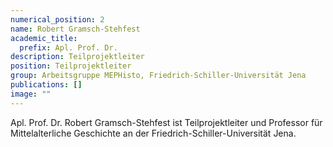 ```yaml
---
numerical_position: 2
name: Robert Gramsch-Stehfest
academic_title:
  prefix: Apl. Prof. Dr.
description: Teilprojektleiter
position: Teilprojektleiter
group: Arbeitsgruppe MEPHisto, Friedrich-Schiller-Universität Jena
publications: []
image: ""
---
```


Apl. Prof. Dr. Robert Gramsch-Stehfest ist Teilprojektleiter und Professor für Mittelalterliche Geschichte an der Friedrich-Schiller-Universität Jena.
